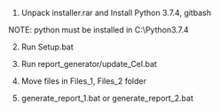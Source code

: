 1. Unpack installer.rar and Install Python 3.7.4, gitbash 

NOTE: python must be installed in C:\Python3.7.4

2. Run Setup.bat

3. Run report_generator/update_Cel.bat

3. Move files in Files_1, Files_2 folder

4. generate_report_1.bat or generate_report_2.bat

